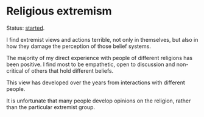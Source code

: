 # Religious extremism

Status: [started](../status/).

I find extremist views and actions terrible, not only in themselves, but
also in how they damage the perception of those belief systems.

The majority of my direct experience with people of different religions
has been positive.
I find most to be empathetic, open to discussion and non-critical of
others that hold different beliefs.

This view has developed over the years from interactions with different
people.

It is unfortunate that many people develop opinions on the religion,
rather than the particular extremist group.